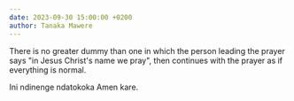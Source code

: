 ```yaml
---
date: 2023-09-30 15:00:00 +0200
author: Tanaka Mawere
---
```


There is no greater dummy than one in which the person leading the prayer says "in Jesus Christ's name we pray", then continues with the prayer as if everything is normal.

Ini ndinenge ndatokoka Amen kare.